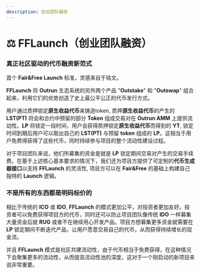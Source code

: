 ```yaml
---
description: 创业团队融资
---
```


# ⚖️ FFLaunch（创业团队融资）

### **真正社区驱动的代币融资新范式**

首个 **Fair\&Free Launch** 标准，灵感来自于铭文。

**FFLaunch** 将 **Outrun** 生态系统的另外两个产品 "**Outstake**" 和 "**Outswap**" 组合起来，利用它们的优势创造了史上最公平公正的代币发行方式。

用户通过质押锁定**原生收益代币**来铸造token, 质押**原生收益代币**的产生的 **LST(PT)** 将会和合约中预留的部分 **Token** 组成交易对在 **Outrun AMM** 上提供流动性。**LP** 将锁定一段时间，用户会获得质押锁定**原生收益代币**而得到的 **YT**, 锁定时间到期后用户可以取出自己的 **LST(PT)** 与预留 **token** 组成的 **LP**。这相当于用户免费得获得了这些代币，同时持续参与项目的整个流动性建设过程。

对于项目团队来说，他们所募集的资金是就是 **LP** 锁定期间交易对产生的交易手续费。在基于上述核心基本要求的情况下，我们还为项目方提供了可定制的**代币生成器接口**以支持 **FFLaunch** 的灵活性, 项目方可以在 **Fair\&Free** 的基础上构建自己独特的 **Launch** 逻辑。

### **不是所有的东西都是明码标价的**

相比于传统的 **ICO** 或 **IDO**, **FFLaunch** 的模式更加公平，对投资者更加友好。投资者可以免费获得项目方的代币，同时还可以防止项目团队像传统 **IDO** 一样募集大量资金后就 **RUG** 或者不在继续用心开发产品。项目方想募集更多资金就需要在 **LP** 锁定期间不断迭代产品，让用户愿意交易自己的代币，从而获得持续增长的现金流。

并且 **FFLaunch** 模式是社区共建流动性，由于代币相当于免费获得，在这种情况下会聚集更多的流动性，从而提高流动性池的深度，这对于一个刚启动的新项目来说非常重要。
